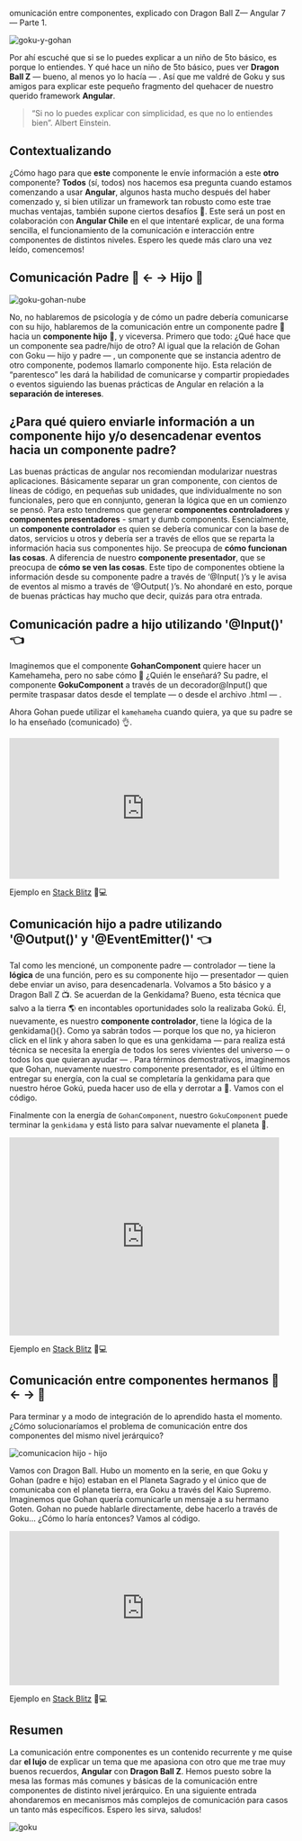 omunicación entre componentes, explicado con Dragon Ball Z— Angular 7 — Parte 1.
  
![goku-y-gohan](https://miro.medium.com/max/3840/1*mVzKRZkN3Sv2tXfYNknmEw.jpeg)

Por ahí escuché que si se lo puedes explicar a un niño de 5to básico, es porque lo entiendes. Y qué hace un niño de 5to básico, pues ver **Dragon Ball Z** — bueno, al menos yo lo hacía — . Así que me valdré de Goku y sus amigos para explicar este pequeño fragmento del quehacer de nuestro querido framework **Angular**.

> “Si no lo puedes explicar con simplicidad, es que no lo entiendes bien”. Albert Einstein.

## Contextualizando
¿Cómo hago para que **este** componente le envíe información a este **otro** componente? **Todos** (sí, todos) nos hacemos esa pregunta cuando estamos comenzando a usar **Angular**, algunos hasta mucho después del haber comenzado y, si bien utilizar un framework tan robusto como este trae muchas ventajas, también supone ciertos desafíos 💪. Este será un post en colaboración con **Angular Chile** en el que intentaré explicar, de una forma sencilla, el funcionamiento de la comunicación e interacción entre componentes de distintos niveles. Espero les quede más claro una vez leído, comencemos!

## Comunicación Padre 👨 ← → Hijo 👦
![goku-gohan-nube](https://miro.medium.com/max/1000/1*KnatQV0IaboioH2EZjj2Rg.jpeg)


No, no hablaremos de psicología y de cómo un padre debería comunicarse con su hijo, hablaremos de la comunicación entre un componente padre 👨hacia un **componente hijo** 👦, y viceversa. Primero que todo: ¿Qué hace que un componente sea padre/hijo de otro?
Al igual que la relación de Gohan con Goku — hijo y padre — , un componente que se instancia adentro de otro componente, podemos llamarlo componente hijo. Esta relación de “parentesco” les dará la habilidad de comunicarse y compartir propiedades o eventos siguiendo las buenas prácticas de Angular en relación a la **separación de intereses**.

## ¿Para qué quiero enviarle información a un componente hijo y/o desencadenar eventos hacia un componente padre?
Las buenas prácticas de angular nos recomiendan modularizar nuestras aplicaciones. Básicamente separar un gran componente, con cientos de líneas de código, en pequeñas sub unidades, que individualmente no son funcionales, pero que en connjunto, generan la lógica que en un comienzo se pensó. Para esto tendremos que generar **componentes controladores** y **componentes presentadores** - smart y dumb components. Esencialmente, un **componente controlador** es quien se debería comunicar con la
base de datos, servicios u otros y debería ser a través de ellos que se reparta la información hacia sus componentes hijo. Se preocupa de **cómo funcionan las cosas**. A diferencia de nuestro **componente presentador**, que se preocupa de **cómo se ven las cosas**. Este tipo de componentes obtiene la información desde su componente padre a través de ‘@Input( )’s y le avisa de eventos al mismo a través de ‘@Output( )’s. No ahondaré en esto, porque de buenas prácticas hay mucho que decir, quizás para otra entrada.

## Comunicación padre a hijo utilizando '@Input()' 👈
Imaginemos que el componente **GohanComponent** quiere hacer un Kamehameha, pero no sabe cómo 🤔 ¿Quién le enseñará? Su padre, el componente **GokuComponent** a través de un decorador@Input() que permite traspasar datos desde el template — o desde el archivo .html — .

<script src="https://gist.github.com/sebaLinares/40f424d2c649a0a2277173cbbe139d9c.js"></script>

<script src="https://gist.github.com/sebaLinares/e3f2253524111c5d681b99d33980b8b0.js"></script>

Ahora Gohan puede utilizar el `kamehameha` cuando quiera, ya que su padre se lo ha enseñado (comunicado) 👌.

<iframe src="https://giphy.com/embed/NPGWVCyKOwMzNBZnW0" width="480" height="250" frameBorder="0" class="giphy-embed" allowFullScreen></iframe>

Ejemplo en [Stack Blitz](https://stackblitz.com/edit/goku-gohan) 👨💻
  
  
## Comunicación hijo a padre utilizando '@Output()' y '@EventEmitter()' 👈
Tal como les mencioné, un componente padre — controlador — tiene la **lógica** de una función, pero es su componente hijo — presentador — quien debe enviar un aviso, para desencadenarla. Volvamos a 5to básico y a Dragon Ball Z 📺.
Se acuerdan de la Genkidama? Bueno, esta técnica que salvo a la tierra 🌎 en incontables oportunidades solo la realizaba Gokú. Él, nuevamente, es nuestro **componente controlador**, tiene la lógica de la genkidama(){}. Como ya sabrán todos — porque los que no, ya hicieron click en el link y ahora saben lo que es una genkidama — para realiza está técnica se necesita la energía de todos los seres vivientes del universo — o todos los que quieran ayudar — . Para términos demostrativos, imaginemos que Gohan, nuevamente nuestro componente presentador, es el último en entregar su energía, con la cual se completaría la genkidama para que nuestro héroe Gokú, pueda hacer uso de ella y derrotar a <ingrese su villano favorito> 👹. Vamos con el código.

<script src="https://gist.github.com/sebaLinares/f0990554bae744ed193c93c4c6a9fcca.js"></script>

<script src="https://gist.github.com/sebaLinares/88a258d0f7b15039ca53f5f8ee685e1a.js"></script>

Finalmente con la energía de `GohanComponent`, nuestro `GokuComponent` puede terminar la `genkidama` y está listo para salvar nuevamente el planeta 👏.

<iframe src="https://giphy.com/embed/1zl0R62f0kqUJOqICe" width="480" height="352" frameBorder="0" class="giphy-embed" allowFullScreen></iframe>

Ejemplo en [Stack Blitz](https://stackblitz.com/edit/gohan-goku) 👨💻

## Comunicación entre componentes hermanos 👦 ← → 👦  
  
Para terminar y a modo de integración de lo aprendido hasta el momento. ¿Cómo solucionaríamos el problema de comunicación entre dos componentes del mismo nivel jerárquico?

![comunicacion hijo - hijo](https://miro.medium.com/max/1224/1*PglXhaTxXwuZWbiGcTYOLA.jpeg)

Vamos con Dragon Ball. Hubo un momento en la serie, en que Goku y Gohan (padre e hijo) estaban en el Planeta Sagrado y el único que de comunicaba con el planeta tierra, era Goku a través del Kaio Supremo. Imaginemos que Gohan quería comunicarle un mensaje a su hermano Goten. Gohan no puede hablarle directamente, debe hacerlo a través de Goku… ¿Cómo lo haría entonces? Vamos al código.

<script src="https://gist.github.com/sebaLinares/c4661c162cb7029fae5af8194f3aa944.js"></script>

<script src="https://gist.github.com/sebaLinares/293e8ba95042066ea03391787a4e5e43.js"></script>

<script src="https://gist.github.com/sebaLinares/fd53bb8ef822a2d8ce79e8c6387dcd09.js"></script>

<iframe src="https://giphy.com/embed/dJMK0wsFfIwngBDsDp" width="480" height="274" frameBorder="0" class="giphy-embed" allowFullScreen></iframe>

Ejemplo en [Stack Blitz](https://stackblitz.com/edit/angular-3xugow) 👨💻

## Resumen
La comunicación entre componentes es un contenido recurrente y me quise dar **el lujo** de explicar un tema que me apasiona con otro que me trae muy buenos recuerdos, **Angular** con **Dragon Ball Z**.
Hemos puesto sobre la mesa las formas más comunes y básicas de la comunicación entre componentes de distinto nivel jerárquico. En una siguiente entrada ahondaremos en mecanismos más complejos de comunicación para casos un tanto más específicos. Espero les sirva, saludos!

![goku](https://miro.medium.com/max/800/1*866pGDLtHjF-mZFjdr2AwA.jpeg)
